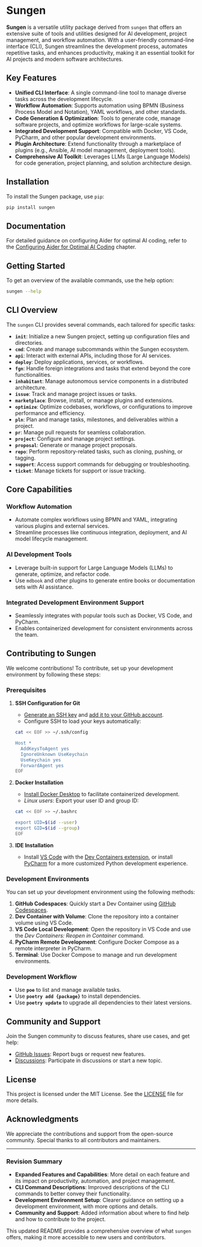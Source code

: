 # **Sungen**

**Sungen** is a versatile utility package derived from `sungen` that offers an extensive suite of tools and utilities designed for AI development, project management, and workflow automation. With a user-friendly command-line interface (CLI), Sungen streamlines the development process, automates repetitive tasks, and enhances productivity, making it an essential toolkit for AI projects and modern software architectures.

## **Key Features**

- **Unified CLI Interface**: A single command-line tool to manage diverse tasks across the development lifecycle.
- **Workflow Automation**: Supports automation using BPMN (Business Process Model and Notation), YAML workflows, and other standards.
- **Code Generation & Optimization**: Tools to generate code, manage software projects, and optimize workflows for large-scale systems.
- **Integrated Development Support**: Compatible with Docker, VS Code, PyCharm, and other popular development environments.
- **Plugin Architecture**: Extend functionality through a marketplace of plugins (e.g., Ansible, AI model management, deployment tools).
- **Comprehensive AI Toolkit**: Leverages LLMs (Large Language Models) for code generation, project planning, and solution architecture design.

## **Installation**

To install the Sungen package, use `pip`:

```sh
pip install sungen
```

## **Documentation**

For detailed guidance on configuring Aider for optimal AI coding, refer to the [Configuring Aider for Optimal AI Coding](src/sungen/plugins/aider/devlog/chapters/configuring_aider.md) chapter.

## **Getting Started**

To get an overview of the available commands, use the help option:

```sh
sungen --help
```

## **CLI Overview**

The `sungen` CLI provides several commands, each tailored for specific tasks:

- **`init`**: Initialize a new Sungen project, setting up configuration files and directories.
- **`cmd`**: Create and manage subcommands within the Sungen ecosystem.
- **`api`**: Interact with external APIs, including those for AI services.
- **`deploy`**: Deploy applications, services, or workflows.
- **`fgn`**: Handle foreign integrations and tasks that extend beyond the core functionalities.
- **`inhabitant`**: Manage autonomous service components in a distributed architecture.
- **`issue`**: Track and manage project issues or tasks.
- **`marketplace`**: Browse, install, or manage plugins and extensions.
- **`optimize`**: Optimize codebases, workflows, or configurations to improve performance and efficiency.
- **`pln`**: Plan and manage tasks, milestones, and deliverables within a project.
- **`pr`**: Manage pull requests for seamless collaboration.
- **`project`**: Configure and manage project settings.
- **`proposal`**: Generate or manage project proposals.
- **`repo`**: Perform repository-related tasks, such as cloning, pushing, or tagging.
- **`support`**: Access support commands for debugging or troubleshooting.
- **`ticket`**: Manage tickets for support or issue tracking.

## **Core Capabilities**

### **Workflow Automation**
- Automate complex workflows using BPMN and YAML, integrating various plugins and external services.
- Streamline processes like continuous integration, deployment, and AI model lifecycle management.

### **AI Development Tools**
- Leverage built-in support for Large Language Models (LLMs) to generate, optimize, and refactor code.
- Use `mdbook` and other plugins to generate entire books or documentation sets with AI assistance.

### **Integrated Development Environment Support**
- Seamlessly integrates with popular tools such as Docker, VS Code, and PyCharm.
- Enables containerized development for consistent environments across the team.

## **Contributing to Sungen**

We welcome contributions! To contribute, set up your development environment by following these steps:

### **Prerequisites**

1. **SSH Configuration for Git**
   - [Generate an SSH key](https://docs.github.com/en/authentication/connecting-to-github-with-ssh/generating-a-new-ssh-key-and-adding-it-to-the-ssh-agent#generating-a-new-ssh-key) and [add it to your GitHub account](https://docs.github.com/en/authentication/connecting-to-github-with-ssh/adding-a-new-ssh-key-to-your-github-account).
   - Configure SSH to load your keys automatically:
    ```sh
    cat << EOF >> ~/.ssh/config
    
    Host *
      AddKeysToAgent yes
      IgnoreUnknown UseKeychain
      UseKeychain yes
      ForwardAgent yes
    EOF
    ```

2. **Docker Installation**
   - [Install Docker Desktop](https://www.docker.com/get-started) to facilitate containerized development.
   - _Linux users_: Export your user ID and group ID:
    ```sh
    cat << EOF >> ~/.bashrc
    
    export UID=$(id --user)
    export GID=$(id --group)
    EOF
    ```

3. **IDE Installation**
   - Install [VS Code](https://code.visualstudio.com/) with the [Dev Containers extension](https://marketplace.visualstudio.com/items?itemName=ms-vscode-remote.remote-containers), or install [PyCharm](https://www.jetbrains.com/pycharm/download) for a more customized Python development experience.

### **Development Environments**

You can set up your development environment using the following methods:

1. **GitHub Codespaces**: Quickly start a Dev Container using [GitHub Codespaces](https://github.com/features/codespaces).
2. **Dev Container with Volume**: Clone the repository into a container volume using VS Code.
3. **VS Code Local Development**: Open the repository in VS Code and use the _Dev Containers: Reopen in Container_ command.
4. **PyCharm Remote Development**: Configure Docker Compose as a remote interpreter in PyCharm.
5. **Terminal**: Use Docker Compose to manage and run development environments.

### **Development Workflow**

- Use **`poe`** to list and manage available tasks.
- Use **`poetry add {package}`** to install dependencies.
- Use **`poetry update`** to upgrade all dependencies to their latest versions.

## **Community and Support**

Join the Sungen community to discuss features, share use cases, and get help:

- [GitHub Issues](https://github.com/your-repo/sungen/issues): Report bugs or request new features.
- [Discussions](https://github.com/your-repo/sungen/discussions): Participate in discussions or start a new topic.

## **License**

This project is licensed under the MIT License. See the [LICENSE](LICENSE) file for more details.

## **Acknowledgments**

We appreciate the contributions and support from the open-source community. Special thanks to all contributors and maintainers.

---

### **Revision Summary**

- **Expanded Features and Capabilities**: More detail on each feature and its impact on productivity, automation, and project management.
- **CLI Command Descriptions**: Improved descriptions of the CLI commands to better convey their functionality.
- **Development Environment Setup**: Clearer guidance on setting up a development environment, with more options and details.
- **Community and Support**: Added information about where to find help and how to contribute to the project.

This updated README provides a comprehensive overview of what `sungen` offers, making it more accessible to new users and contributors.
